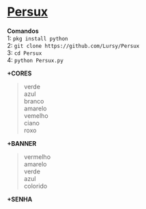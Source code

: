 # [Persux](https://www.youtube.com/channel/UCwmkiKIZHL1wscYHfIINZKw)
**Comandos**  
 1: ```pkg install python```  
 2: ```git clone https://github.com/Lursy/Persux```  
 3: ```cd Persux```  
 4: ```python Persux.py```  

**+CORES**
> verde  
> azul  
> branco  
> amarelo  
> vemelho  
> ciano  
> roxo  

**+BANNER**
> vermelho  
> amarelo  
> verde  
> azul  
> colorido

**+SENHA**
